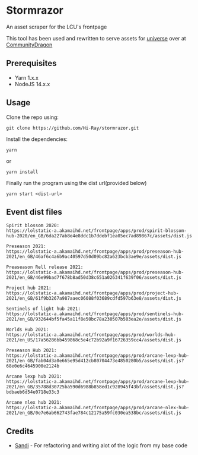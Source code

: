# Stormrazor
An asset scraper for the LCU's frontpage

This tool has been used and rewritten to serve assets for [universe](https://universe.communitydragon.org/) over at [CommunityDragon](https://communitydragon.org/)

## Prerequisites
 - Yarn 1.x.x
 - NodeJS 14.x.x

## Usage

Clone the repo using:


```
git clone https://github.com/Hi-Ray/stormrazor.git
```

Install the dependencies:

```
yarn
```

or

```
yarn install
```

Finally run the program using the dist url(provided below)

```
yarn start <dist-url>
```




## Event dist files 
```
Spirit blossom 2020:
https://lolstatic-a.akamaihd.net/frontpage/apps/prod/spirit-blossom-hub-2020/en_GB/6da227ab8e4e8ddc1b7ddebf1ea05ec7ad89867c/assets/dist.js

Preseason 2021:
https://lolstatic-a.akamaihd.net/frontpage/apps/prod/preseason-hub-2021/en_GB/46af6c4a6b9ac40597d50d09bc82a623bcb3ae9e/assets/dist.js

Preaseason Rell release 2021:
https://lolstatic-a.akamaihd.net/frontpage/apps/prod/preseason-hub-2021/en_GB/46e99bad7f678b8ad50d38c651a026341f639f06/assets/dist.js

Project hub 2021:
https://lolstatic-a.akamaihd.net/frontpage/apps/prod/project-hub-2021/en_GB/61f9b3267a987aaec06088f03689cdfd597b63e8/assets/dist.js

Sentinels of light hub 2021:
https://lolstatic-a.akamaihd.net/frontpage/apps/prod/sentinels-hub-2021/en_GB/932644bf5fa45a11f8e50bc78a230507b503ea2e/assets/dist.js

Worlds Hub 2021:
https://lolstatic-a.akamaihd.net/frontpage/apps/prod/worlds-hub-2021/en_US/17a56286bb459868c5e4c72b92a9f16726359cc4/assets/dist.js

Preseason Hub 2021:
https://lolstatic-a.akamaihd.net/frontpage/apps/prod/arcane-lexp-hub-2021/en_GB/fab04d3a0e665e95d412cb80704473e4850280b5/assets/dist.js?68e0e6c4645900e2124b

Arcane lexp hub 2021:
https://lolstatic-a.akamaihd.net/frontpage/apps/prod/arcane-lexp-hub-2021/en_GB/35788d30725ba590d6988b858ed1c928945f43bf/assets/dist.js?bdbaeb6d54e0718e33c3

Arcane nlex hub 2021:
https://lolstatic-a.akamaihd.net/frontpage/apps/prod/arcane-nlex-hub-2021/en_GB/0e7e6ab662743fae784c12175a59fc030ea538bc/assets/dist.js
```

## Credits
 - [Sandi](https://github.com/SKarajic) - For refactoring and writing alot of the logic from my base code
